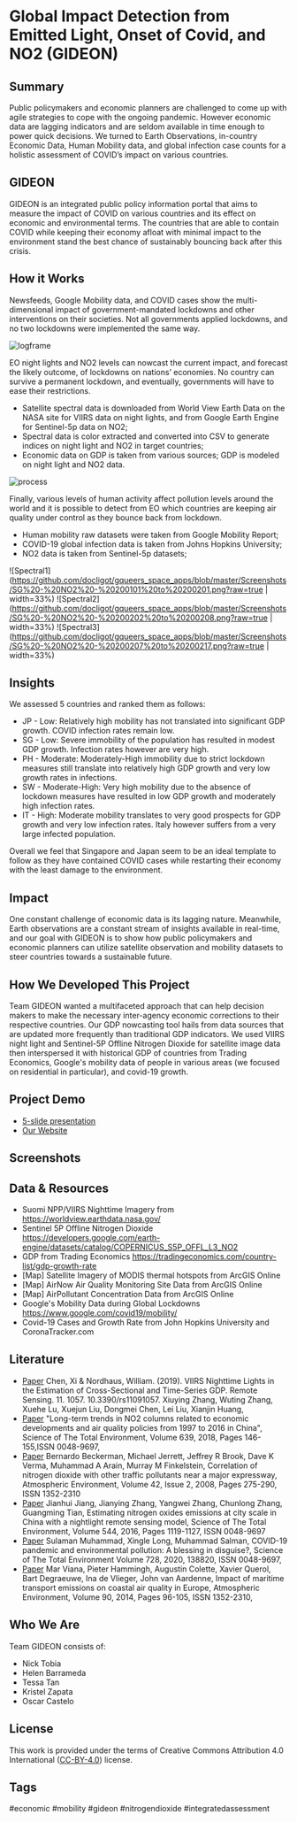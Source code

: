 # Global Impact Detection from Emitted Light, Onset of Covid, and NO2 (GIDEON)

## Summary

Public policymakers and economic planners are challenged to come up with agile strategies to cope with the ongoing pandemic. However economic data are lagging indicators and are seldom available in time enough to power quick decisions. We turned to Earth Observations, in-country Economic Data, Human Mobility data, and global infection case counts for a holistic assessment of COVID’s impact on various countries.

## GIDEON

GIDEON is an integrated public policy information portal that aims to measure the impact of COVID on various countries and its effect on economic and environmental terms. The countries that are able to contain COVID while keeping their economy afloat with minimal impact to the environment stand the best chance of sustainably bouncing back after this crisis.

## How it Works

Newsfeeds, Google Mobility data, and COVID cases show the multi-dimensional impact of government-mandated lockdowns and other interventions on their societies. Not all governments applied lockdowns, and no two lockdowns were implemented the same way.

![logframe](https://github.com/docligot/gqueers_space_apps/blob/master/Screenshots/Gideon%20Process%20Flow.png?raw=true)

EO night lights and NO2 levels can nowcast the current impact, and forecast the likely outcome, of lockdowns on nations’ economies. No country can survive a permanent lockdown, and eventually, governments will have to ease their restrictions.

* Satellite spectral data is downloaded from World View Earth Data on the NASA site for VIIRS data on night lights, and from Google Earth Engine for Sentinel-5p data on NO2;
* Spectral data is color extracted and converted into CSV to generate indices on night light and NO2 in target countries;
* Economic data on GDP is taken from various sources;
GDP is modeled on night light and NO2 data.

![process](https://github.com/docligot/gqueers_space_apps/blob/master/Screenshots/Satellite%20Process.png?raw=true)

Finally, various levels of human activity affect pollution levels around the world and it is possible to detect from EO which countries are keeping air quality under control as they bounce back from lockdown.

* Human mobility raw datasets were taken from Google Mobility Report;
* COVID-19 global infection data is taken from Johns Hopkins University;
* NO2 data is taken from Sentinel-5p datasets;

![Spectral1](https://github.com/docligot/gqueers_space_apps/blob/master/Screenshots/SG%20-%20NO2%20-%20200101%20to%20200201.png?raw=true | width=33%)
![Spectral2](https://github.com/docligot/gqueers_space_apps/blob/master/Screenshots/SG%20-%20NO2%20-%20200202%20to%20200208.png?raw=true | width=33%)
![Spectral3](https://github.com/docligot/gqueers_space_apps/blob/master/Screenshots/SG%20-%20NO2%20-%20200207%20to%20200217.png?raw=true | width=33%)

## Insights

We assessed 5 countries and ranked them as follows:

* JP - Low: Relatively high mobility has not translated into significant GDP growth. COVID infection rates remain low.
* SG - Low: Severe immobility of the population has resulted in modest GDP growth. Infection rates however are very high.
* PH - Moderate: Moderately-High immobility due to strict lockdown measures still translate into relatively high GDP growth and very low growth rates in infections.
* SW - Moderate-High: Very high mobility due to the absence of lockdown measures have resulted in low GDP growth and moderately high infection rates.
* IT - High: Moderate mobility translates to very good prospects for GDP growth and very low infection rates. Italy however suffers from a very large infected population.

Overall we feel that Singapore and Japan seem to be an ideal template to follow as they have contained COVID cases while restarting their economy with the least damage to the environment.

## Impact

One constant challenge of economic data is its lagging nature. Meanwhile, Earth observations are a constant stream of insights available in real-time, and our goal with GIDEON is to show how public policymakers and economic planners can utilize satellite observation and mobility datasets to steer countries towards a sustainable future.

## How We Developed This Project
Team GIDEON wanted a multifaceted approach that can help decision makers to make the necessary inter-agency economic corrections to their respective countries. Our GDP nowcasting tool hails from data sources that are updated more frequently than traditional GDP indicators. We used VIIRS night light and Sentinel-5P Offline Nitrogen Dioxide for satellite image data then interspersed it with historical GDP of countries from Trading Economics, Google's mobility data of people in various areas (we focused on residential in particular), and covid-19 growth.

## Project Demo
* [5-slide presentation](https://raw.githubusercontent.com/docligot/gqueers_space_apps/master/5-slide-requirement_GIDEON.pptx)
* [Our Website](https://opendata.org.ph/projectgideon)

## Screenshots



## Data & Resources
* Suomi NPP/VIIRS Nighttime Imagery from https://worldview.earthdata.nasa.gov/
* Sentinel 5P Offline Nitrogen Dioxide https://developers.google.com/earth-engine/datasets/catalog/COPERNICUS_S5P_OFFL_L3_NO2
* GDP from Trading Economics https://tradingeconomics.com/country-list/gdp-growth-rate
* [Map] Satellite Imagery of MODIS thermal hotspots from ArcGIS Online
* [Map] AirNow Air Quality Monitoring Site Data from ArcGIS Online
* [Map] AirPollutant Concentration Data from ArcGIS Online
* Google's Mobility Data during Global Lockdowns https://www.google.com/covid19/mobility/
* Covid-19 Cases and Growth Rate from John Hopkins University and CoronaTracker.com

## Literature

* [Paper](https://www.researchgate.net/publication/332974696_VIIRS_Nighttime_Lights_in_the_Estimation_of_Cross-Sectional_and_Time-Series_GDP) Chen, Xi & Nordhaus, William. (2019). VIIRS Nighttime Lights in the Estimation of Cross-Sectional and Time-Series GDP. Remote Sensing. 11. 1057. 10.3390/rs11091057.
Xiuying Zhang, Wuting Zhang, Xuehe Lu, Xuejun Liu, Dongmei Chen, Lei Liu, Xianjin Huang,
* [Paper](https://doi.org/10.1016/j.scitotenv.2018.04.435.) "Long-term trends in NO2 columns related to economic developments and air quality policies from 1997 to 2016 in China", Science of The Total Environment, Volume 639, 2018, Pages 146-155,ISSN 0048-9697, 
* [Paper](https://doi.org/10.1016/j.atmosenv.2007.09.042) Bernardo Beckerman, Michael Jerrett, Jeffrey R Brook, Dave K Verma, Muhammad A Arain, Murray M Finkelstein, Correlation of nitrogen dioxide with other traffic pollutants near a major expressway, Atmospheric Environment, Volume 42, Issue 2, 2008, Pages 275-290, ISSN 1352-2310
* [Paper](https://doi.org/10.1016/j.scitotenv.2015.11.113.) Jianhui Jiang, Jianying Zhang, Yangwei Zhang, Chunlong Zhang, Guangming Tian, Estimating nitrogen oxides emissions at city scale in China with a nightlight remote sensing model, Science of The Total Environment, Volume 544, 2016, Pages 1119-1127, ISSN 0048-9697
* [Paper](https://doi.org/10.1016/j.scitotenv.2020.138820.) Sulaman Muhammad, Xingle Long, Muhammad Salman, COVID-19 pandemic and environmental pollution: A blessing in disguise?, Science of The Total Environment Volume 728, 2020, 138820, ISSN 0048-9697, 
* [Paper](https://doi.org/10.1016/j.atmosenv.2014.03.046.) Mar Viana, Pieter Hammingh, Augustin Colette, Xavier Querol, Bart Degraeuwe, Ina de Vlieger, John van Aardenne, Impact of maritime transport emissions on coastal air quality in Europe, Atmospheric Environment, Volume 90, 2014, Pages 96-105, ISSN 1352-2310, 


## Who We Are

Team GIDEON consists of:

* Nick Tobia
* Helen Barrameda
* Tessa Tan
* Kristel Zapata
* Oscar Castelo

## License

This work is provided under the terms of Creative Commons Attribution 4.0 International ([CC-BY-4.0](https://creativecommons.org/licenses/by/4.0/)) license.

## Tags

#economic #mobility #gideon #nitrogendioxide #integratedassessment
